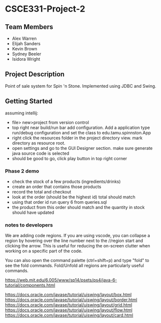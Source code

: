 # CSCE331-Project-2

## Team Members

- Alex Warren
- Elijah Sanders
- Kevin Brown
- Sydney Beeler
- Isidora Wright

## Project Description

Point of sale system for Spin 'n Stone. Implemented using JDBC and Swing.

## Getting Started

assuming intellij:
- file> new>project from version control
- top right near build/run bar add configuration. Add a application type run/debug configuration and set the class to edu.tamu.spinnston.App
- right click the resources folder in the project directory view. mark directory as resource root.  
- open settings and go to the GUI Designer section. make sure generate java source code is selected
- should be good to go, click play button in top right corner

### Phase 2 demo
- check the stock of a few products (ingredients/drinks)
- create an order that contains those products
- record the total and checkout
- look at the order (should be the highest id) total should match
- using that order id run query 6 from queries.sql
- the product from this order should match and the quantity in stock should have updated

### notes to developers

We are adding code regions. If you are using vscode, you can collapse a region by hovering over the line number next to the //region start and clicking the arrow. This is useful for reducing the on-screen clutter when working on a specific part of the code.

You can also open the command palette (ctrl+shift+p) and type "fold" to see the fold commands. Fold/Unfold all regions are particularly useful commands.

https://web.mit.edu/6.005/www/sp14/psets/ps4/java-6-tutorial/components.html

https://docs.oracle.com/javase/tutorial/uiswing/layout/box.html
https://docs.oracle.com/javase/tutorial/uiswing/layout/border.html
https://docs.oracle.com/javase/tutorial/uiswing/layout/grid.html
https://docs.oracle.com/javase/tutorial/uiswing/layout/flow.html
https://docs.oracle.com/javase/tutorial/uiswing/layout/card.html